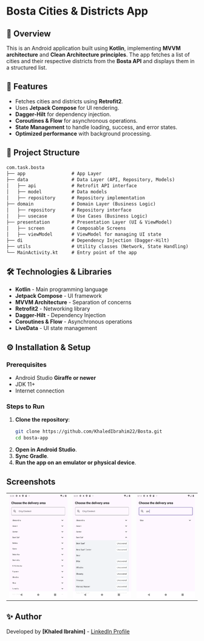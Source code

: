 # Bosta Cities & Districts App

## 📌 Overview
This is an Android application built using **Kotlin**, implementing **MVVM architecture** and **Clean Architecture principles**.
The app fetches a list of cities and their respective districts from the **Bosta API** and displays them in a structured list.

## 🚀 Features
- Fetches cities and districts using **Retrofit2**.
- Uses **Jetpack Compose** for UI rendering.
- **Dagger-Hilt** for dependency injection.
- **Coroutines & Flow** for asynchronous operations.
- **State Management** to handle loading, success, and error states.
- **Optimized performance** with background processing.

## 📂 Project Structure
```
com.task.bosta
├── app                 # App Layer
├── data                # Data Layer (API, Repository, Models)
│   ├── api             # Retrofit API interface
│   ├── model           # Data models
│   ├── repository      # Repository implementation
├── domain              # Domain Layer (Business Logic)
│   ├── repository      # Repository interface
│   ├── usecase         # Use Cases (Business Logic)
├── presentation        # Presentation Layer (UI & ViewModel)
│   ├── screen          # Composable Screens
│   ├── viewModel       # ViewModel for managing UI state
├── di                  # Dependency Injection (Dagger-Hilt)
├── utils               # Utility classes (Network, State Handling)
└── MainActivity.kt     # Entry point of the app
```

## 🛠️ Technologies & Libraries
- **Kotlin** - Main programming language
- **Jetpack Compose** - UI framework
- **MVVM Architecture** - Separation of concerns
- **Retrofit2** - Networking library
- **Dagger-Hilt** - Dependency Injection
- **Coroutines & Flow** - Asynchronous operations
- **LiveData** - UI state management

## ⚙️ Installation & Setup
### Prerequisites
- Android Studio **Giraffe or newer**
- JDK 11+
- Internet connection

### Steps to Run
1. **Clone the repository**:
   ```sh
   git clone https://github.com/KhaledIbrahim22/Bosta.git
   cd bosta-app
   ```
2. **Open in Android Studio**.
3. **Sync Gradle**.
4. **Run the app on an emulator or physical device**.

## Screenshots
<table>
  <tr>
    <td><img src="screenshots/Screenshot_1.png" alt="Home Screen" width="1080"></td>
    <td><img src="screenshots/Screenshot_2.png" alt="Weather Details" width="1080"></td>
    <td><img src="screenshots/Screenshot_3.png" alt="Settings" width="1080"></td>
  </tr>
</table>

## ✨ Author
Developed by **[Khaled Ibrahim]** - [LinkedIn Profile](https://github.com/KhaledIbrahim22)


